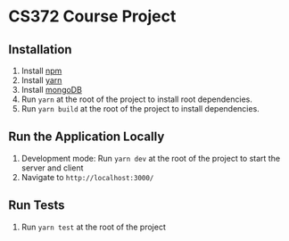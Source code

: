 # CS372 Course Project

## Installation
1. Install [npm](https://www.npmjs.com/get-npm)
2. Install [yarn](https://classic.yarnpkg.com/en/docs/install/#windows-stable) 
3. Install [mongoDB](https://www.mongodb.com/try/download/community)
4. Run `yarn` at the root of the project to install root dependencies.
5. Run `yarn build` at the root of the project to install dependencies.

## Run the Application Locally
1. Development mode: Run `yarn dev` at the root of the project to start the server and client
2. Navigate to `http://localhost:3000/`

## Run Tests
1. Run `yarn test` at the root of the project